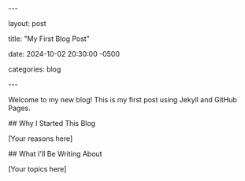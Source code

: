 \---

layout: post

title: "My First Blog Post"

date: 2024-10-02 20:30:00 -0500

categories: blog

\---

Welcome to my new blog! This is my first post using Jekyll and GitHub Pages.

\#\# Why I Started This Blog

[Your reasons here]

\#\# What I'll Be Writing About

[Your topics here]
